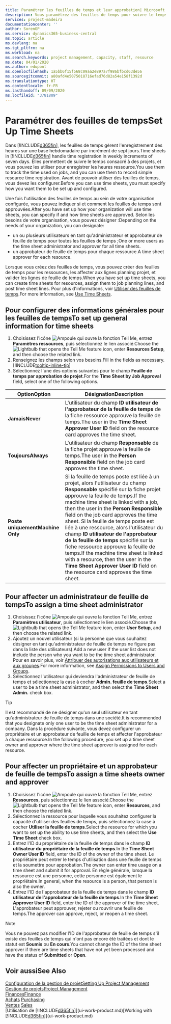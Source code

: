 ```yaml
---
title: Paramétrer les feuilles de temps et leur approbation| Microsoft Docs
description: Vous paramétrez des feuilles de temps pour suivre le temps consacré aux projets et l'utilisation des ressources, vous aider à gérer des projets, à recruter du personnel, et à anticiper vos capacités
services: project-madeira
documentationcenter: ''
author: SorenGP
ms.service: dynamics365-business-central
ms.topic: article
ms.devlang: na
ms.tgt_pltfrm: na
ms.workload: na
ms.search.keywords: project management, capacity, staff, resource
ms.date: 04/01/2020
ms.author: edupont
ms.openlocfilehash: 1a5bb6f15f568c09aa2e897a7f986bfbcd63de56
ms.sourcegitcommit: a80afd4e5075018716efad76d82a54e158f1392d
ms.translationtype: HT
ms.contentlocale: fr-FR
ms.lasthandoff: 09/09/2020
ms.locfileid: "3781809"
---
```

# <a name="set-up-time-sheets"></a><span data-ttu-id="4e62e-103">Paramétrer des feuilles de temps</span><span class="sxs-lookup"><span data-stu-id="4e62e-103">Set Up Time Sheets</span></span>
<span data-ttu-id="4e62e-104">Dans [!INCLUDE[d365fin](includes/d365fin_md.md)], les feuilles de temps gèrent l'enregistrement des heures sur une base hebdomadaire par incrément de sept jours.</span><span class="sxs-lookup"><span data-stu-id="4e62e-104">Time sheets in [!INCLUDE[d365fin](includes/d365fin_md.md)] handle time registration in weekly increments of seven days.</span></span> <span data-ttu-id="4e62e-105">Elles permettent de suivre le temps consacré à des projets, et vous pouvez les utiliser pour enregistrer les heures ressource.</span><span class="sxs-lookup"><span data-stu-id="4e62e-105">You use them to track the time used on jobs, and you can use them to record simple resource time registration.</span></span> <span data-ttu-id="4e62e-106">Avant de pouvoir utiliser des feuilles de temps, vous devez les configurer.</span><span class="sxs-lookup"><span data-stu-id="4e62e-106">Before you can use time sheets, you must specify how you want them to be set up and configured.</span></span>

<span data-ttu-id="4e62e-107">Une fois l'utilisation des feuilles de temps au sein de votre organisation configurée, vous pouvez indiquer si et comment les feuilles de temps sont approuvées.</span><span class="sxs-lookup"><span data-stu-id="4e62e-107">After you have set up how your organization will use time sheets, you can specify if and how time sheets are approved.</span></span> <span data-ttu-id="4e62e-108">Selon les besoins de votre organisation, vous pouvez désigner :</span><span class="sxs-lookup"><span data-stu-id="4e62e-108">Depending on the needs of your organization, you can designate:</span></span>

* <span data-ttu-id="4e62e-109">un ou plusieurs utilisateurs en tant qu'administrateur et approbateur de feuille de temps pour toutes les feuilles de temps ;</span><span class="sxs-lookup"><span data-stu-id="4e62e-109">One or more users as the time sheet administrator and approver for all time sheets.</span></span>
* <span data-ttu-id="4e62e-110">un approbateur de feuille de temps pour chaque ressource.</span><span class="sxs-lookup"><span data-stu-id="4e62e-110">A time sheet approver for each resource.</span></span>

<span data-ttu-id="4e62e-111">Lorsque vous créez des feuilles de temps, vous pouvez créer des feuilles de temps pour les ressources, les affecter aux lignes planning projet, et valider les lignes de feuille de temps.</span><span class="sxs-lookup"><span data-stu-id="4e62e-111">When you have set up time sheets, you can create time sheets for resources, assign them to job planning lines, and post time sheet lines.</span></span> <span data-ttu-id="4e62e-112">Pour plus d'informations, voir [Utiliser des feuilles de temps](projects-how-use-time-sheets.md).</span><span class="sxs-lookup"><span data-stu-id="4e62e-112">For more information, see [Use Time Sheets](projects-how-use-time-sheets.md).</span></span>

## <a name="to-set-up-general-information-for-time-sheets"></a><span data-ttu-id="4e62e-113">Pour configurer des informations générales pour les feuilles de temps</span><span class="sxs-lookup"><span data-stu-id="4e62e-113">To set up general information for time sheets</span></span>
1. <span data-ttu-id="4e62e-114">Choisissez l'icône ![Ampoule qui ouvre la fonction Tell Me](media/ui-search/search_small.png "Dites-moi ce que vous voulez faire"), entrez **Paramètres ressources**, puis sélectionnez le lien associé.</span><span class="sxs-lookup"><span data-stu-id="4e62e-114">Choose the ![Lightbulb that opens the Tell Me feature](media/ui-search/search_small.png "Tell me what you want to do") icon, enter **Resources Setup**, and then choose the related link.</span></span>  
2. <span data-ttu-id="4e62e-115">Renseignez les champs selon vos besoins.</span><span class="sxs-lookup"><span data-stu-id="4e62e-115">Fill in the fields as necessary.</span></span> [!INCLUDE[tooltip-inline-tip](includes/tooltip-inline-tip_md.md)]
3. <span data-ttu-id="4e62e-116">Sélectionnez l'une des options suivantes pour le champ **Feuille de temps par approbation de projet**.</span><span class="sxs-lookup"><span data-stu-id="4e62e-116">For the **Time Sheet by Job Approval** field, select one of the following options.</span></span>

| <span data-ttu-id="4e62e-117">Option</span><span class="sxs-lookup"><span data-stu-id="4e62e-117">Option</span></span> | <span data-ttu-id="4e62e-118">Désignation</span><span class="sxs-lookup"><span data-stu-id="4e62e-118">Description</span></span> |
| --- | --- |
| <span data-ttu-id="4e62e-119">**Jamais**</span><span class="sxs-lookup"><span data-stu-id="4e62e-119">**Never**</span></span> |<span data-ttu-id="4e62e-120">L'utilisateur du champ **ID utilisateur de l'approbateur de la feuille de temps** de la fiche ressource approuve la feuille de temps.</span><span class="sxs-lookup"><span data-stu-id="4e62e-120">The user in the **Time Sheet Approver User ID** field on the resource card approves the time sheet.</span></span> |
| <span data-ttu-id="4e62e-121">**Toujours**</span><span class="sxs-lookup"><span data-stu-id="4e62e-121">**Always**</span></span> |<span data-ttu-id="4e62e-122">L'utilisateur du champ **Responsable** de la fiche projet approuve la feuille de temps.</span><span class="sxs-lookup"><span data-stu-id="4e62e-122">The user in the **Person Responsible** field on the job card approves the time sheet.</span></span> |
| <span data-ttu-id="4e62e-123">**Poste uniquement**</span><span class="sxs-lookup"><span data-stu-id="4e62e-123">**Machine Only**</span></span> |<span data-ttu-id="4e62e-124">Si la feuille de temps poste est liée à un projet, alors l'utilisateur du champ **Responsable** spécifié sur la fiche projet approuve la feuille de temps.</span><span class="sxs-lookup"><span data-stu-id="4e62e-124">If the machine time sheet is linked with a job, then the user in the **Person Responsible** field on the job card approves the time sheet.</span></span> <span data-ttu-id="4e62e-125">Si la feuille de temps poste est liée à une ressource, alors l'utilisateur du champ **ID utilisateur de l'approbateur de la feuille de temps** spécifié sur la fiche ressource approuve la feuille de temps.</span><span class="sxs-lookup"><span data-stu-id="4e62e-125">If the machine time sheet is linked with a resource, then the user in the **Time Sheet Approver User ID** field on the resource card approves the time sheet.</span></span> |

## <a name="to-assign-a-time-sheet-administrator"></a><span data-ttu-id="4e62e-126">Pour affecter un administrateur de feuille de temps</span><span class="sxs-lookup"><span data-stu-id="4e62e-126">To assign a time sheet administrator</span></span>
1. <span data-ttu-id="4e62e-127">Choisissez l'icône ![Ampoule qui ouvre la fonction Tell Me](media/ui-search/search_small.png "Dites-moi ce que vous voulez faire"), entrez **Paramètres utilisateur**, puis sélectionnez le lien associé.</span><span class="sxs-lookup"><span data-stu-id="4e62e-127">Choose the ![Lightbulb that opens the Tell Me feature](media/ui-search/search_small.png "Tell me what you want to do") icon, enter **User Setup**, and then choose the related link.</span></span>  
2. <span data-ttu-id="4e62e-128">Ajoutez un nouvel utilisateur (si la personne que vous souhaitez désigner en tant qu'administrateur de feuille de temps ne figure pas dans la liste des utilisateurs).</span><span class="sxs-lookup"><span data-stu-id="4e62e-128">Add a new user if the user list does not include the person who you want to be the time sheet administrator.</span></span> <span data-ttu-id="4e62e-129">Pour en savoir plus, voir [Attribuer des autorisations aux utilisateurs et aux groupes](ui-define-granular-permissions.md).</span><span class="sxs-lookup"><span data-stu-id="4e62e-129">For more information, see [Assign Permissions to Users and Groups](ui-define-granular-permissions.md).</span></span>
3. <span data-ttu-id="4e62e-130">Sélectionnez l'utilisateur qui deviendra l'administrateur de feuille de temps et sélectionnez la case à cocher **Admin. feuille de temps**.</span><span class="sxs-lookup"><span data-stu-id="4e62e-130">Select a user to be a time sheet administrator, and then select the **Time Sheet Admin.** check box.</span></span>  

> [!TIP]  
>   <span data-ttu-id="4e62e-131">Il est recommandé de ne désigner qu'un seul utilisateur en tant qu'administrateur de feuille de temps dans une société.</span><span class="sxs-lookup"><span data-stu-id="4e62e-131">It is recommended that you designate only one user to be the time sheet administrator for a company.</span></span> <span data-ttu-id="4e62e-132">Dans la procédure suivante, vous devez configurer un propriétaire et un approbateur de feuille de temps et affecter l'approbateur à chaque ressource.</span><span class="sxs-lookup"><span data-stu-id="4e62e-132">In the following procedure, you set up a time sheet owner and approver where the time sheet approver is assigned for each resource.</span></span>  

## <a name="to-assign-a-time-sheets-owner-and-approver"></a><span data-ttu-id="4e62e-133">Pour affecter un propriétaire et un approbateur de feuille de temps</span><span class="sxs-lookup"><span data-stu-id="4e62e-133">To assign a time sheets owner and approver</span></span>
1. <span data-ttu-id="4e62e-134">Choisissez l'icône ![Ampoule qui ouvre la fonction Tell Me](media/ui-search/search_small.png "Dites-moi ce que vous voulez faire"), entrez **Ressources**, puis sélectionnez le lien associé.</span><span class="sxs-lookup"><span data-stu-id="4e62e-134">Choose the ![Lightbulb that opens the Tell Me feature](media/ui-search/search_small.png "Tell me what you want to do") icon, enter **Resources**, and then choose the related link.</span></span>
2. <span data-ttu-id="4e62e-135">Sélectionnez la ressource pour laquelle vous souhaitez configurer la capacité d'utiliser des feuilles de temps, puis sélectionnez la case à cocher **Utiliser la feuille de temps**.</span><span class="sxs-lookup"><span data-stu-id="4e62e-135">Select the resource for which you want to set up the ability to use time sheets, and then select the **Use Time Sheet** check box.</span></span>  
3. <span data-ttu-id="4e62e-136">Entrez l'ID du propriétaire de la feuille de temps dans le champ **ID utilisateur du propriétaire de la feuille de temps**.</span><span class="sxs-lookup"><span data-stu-id="4e62e-136">In the **Time Sheet Owner User ID** field, enter the ID of the owner of the time sheet.</span></span> <span data-ttu-id="4e62e-137">Le propriétaire peut entrer le temps d'utilisation dans une feuille de temps et la soumettre pour approbation.</span><span class="sxs-lookup"><span data-stu-id="4e62e-137">The owner can enter time usage on a time sheet and submit it for approval.</span></span> <span data-ttu-id="4e62e-138">En règle générale, lorsque la ressource est une personne, cette personne est également le propriétaire.</span><span class="sxs-lookup"><span data-stu-id="4e62e-138">In general, when the resource is a person, that person is also the owner.</span></span>  
4. <span data-ttu-id="4e62e-139">Entrez l'ID de l'approbateur de la feuille de temps dans le champ **ID utilisateur de l'approbateur de la feuille de temps**.</span><span class="sxs-lookup"><span data-stu-id="4e62e-139">In the **Time Sheet Approver User ID** field, enter the ID of the approver of the time sheet.</span></span> <span data-ttu-id="4e62e-140">L'approbateur peut approuver, rejeter ou rouvrir une feuille de temps.</span><span class="sxs-lookup"><span data-stu-id="4e62e-140">The approver can approve, reject, or reopen a time sheet.</span></span>  

> [!NOTE]  
>   <span data-ttu-id="4e62e-141">Vous ne pouvez pas modifier l'ID de l'approbateur de feuille de temps s'il existe des feuilles de temps qui n'ont pas encore été traitées et dont le statut est **Soumis** ou **En cours**.</span><span class="sxs-lookup"><span data-stu-id="4e62e-141">You cannot change the ID of the time sheet approver if there are time sheets that have not yet been processed and have the status of **Submitted** or **Open**.</span></span>

## <a name="see-also"></a><span data-ttu-id="4e62e-142">Voir aussi</span><span class="sxs-lookup"><span data-stu-id="4e62e-142">See Also</span></span>
[<span data-ttu-id="4e62e-143">Configuration de la gestion de projet</span><span class="sxs-lookup"><span data-stu-id="4e62e-143">Setting Up Project Management</span></span>](projects-setup-projects.md)  
[<span data-ttu-id="4e62e-144">Gestion de projets</span><span class="sxs-lookup"><span data-stu-id="4e62e-144">Project Management</span></span>](projects-manage-projects.md)  
[<span data-ttu-id="4e62e-145">Finances</span><span class="sxs-lookup"><span data-stu-id="4e62e-145">Finance</span></span>](finance.md)  
<span data-ttu-id="4e62e-146">[Achats](purchasing-manage-purchasing.md)       </span><span class="sxs-lookup"><span data-stu-id="4e62e-146">[Purchasing](purchasing-manage-purchasing.md)       </span></span>  
<span data-ttu-id="4e62e-147">[Ventes](sales-manage-sales.md)    </span><span class="sxs-lookup"><span data-stu-id="4e62e-147">[Sales](sales-manage-sales.md)    </span></span>  
<span data-ttu-id="4e62e-148">[Utilisation de [!INCLUDE[d365fin](includes/d365fin_md.md)]](ui-work-product.md)</span><span class="sxs-lookup"><span data-stu-id="4e62e-148">[Working with [!INCLUDE[d365fin](includes/d365fin_md.md)]](ui-work-product.md)</span></span>  
